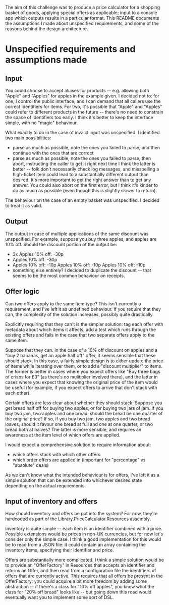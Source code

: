 The aim of this challenge was to produce a price calculator for a shopping basket of goods, applying special offers as applicable; input to a console app which outputs results in a particular format. This README documents the assumptions I made about unspecified requirements, and some of the reasons behind the design architecture.

# Unspecified requirements and assumptions made

## Input

You could choose to accept aliases for products -- e.g. allowing both "Apple" and "Apples" for apples in the example given. I decided not to: for one, I control the public interface, and I can demand that all callers use the correct identifiers for items. For two, it's possible that "Apple" and "Apples" could refer to different products in the future -- there's no need to constrain the space of identifiers too early. I think it's better to keep the interface simple, with no "magic" behaviour.

What exactly to do in the case of invalid input was unspecified. I identified two main possibilities: 
* parse as much as possible, note the ones you failed to parse, and then continue with the ones that are correct
* parse as much as possible, note the ones you failed to parse, then abort, instructing the caller to get it right next time
I think the latter is better -- folk don't necessarily check log messages, and misspelling a high-ticket item could lead to a substantially different output than desired. It's more important to get the right answer than to get any answer. You could also abort on the first error, but I think it's kinder to do as much as possible (even though this is slightly slower to return).

The behaviour on the case of an empty basket was unspecified. I decided to treat it as valid.

## Output

The output in case of multiple applications of the same discount was unspecified. For example, suppose you buy three apples, and apples are 10% off. Should the discount portion of the output be:
* 3x Apples 10% off: -30p
* Apples 10% off: -30p
* Apples 10% off: -10p
  Apples 10% off: -10p
  Apples 10% off: -10p
* something else entirely?
I decided to duplicate the discount -- that seems to be the most common behaviour on receipts.

## Offer logic

Can two offers apply to the same item type? This isn't currently a requirement, and I've left it as undefined behaviour. If you require that they can, the complexity of the solution increases, possibly quite drastically.

Explicitly requiring that they can't is the simpler solution: tag each offer with metadata about which items it affects, add a test which runs through the existing offers and fails in the case that two separate offers apply to the same item.

Suppose that they can. In the case of a 10% off discount on apples and a "buy 2 bananas, get an apple half off" offer, it seems sensible that these should stack. In this case, a fairly simple design is to either update the price of items while iterating over them, or to add a "discount multiplier" to items. The former is better in cases where you expect offers like "Buy three bags of crisps for £3" (as there's no mulitiplier involved there), and the latter in cases where you expect that knowing the original price of the item would be useful (for example, if you expect offers to arrive that don't stack with each other).

Certain offers are less clear about whether they should stack. Suppose you get bread half off for buying two apples, or for buying two jars of jam. If you buy two jam, two apples and one bread, should the bread be one quarter of the original price? If so, if you buy two jam, two apples and two bread loaves, should it favour one bread at full and one at one quarter, or two bread both at halves? The latter is more sensible, and requires an awareness at the item level of which offers are applied.

I would expect a comprehensive solution to require information about:
* which offers stack with which other offers
* which order offers are applied in (important for "percentage" vs "absolute" deals)

As we can't know what the intended behaviour is for offers, I've left it as a simple solution that can be extended into whichever desired state depending on the actual requirements.

## Input of inventory and offers

How should inventory and offers be put into the system? For now, they're hardcoded as part of the Library.PriceCalculator.Resources assembly.

Inventory is quite simple -- each item is an identifier combined with a price. Possible extensions would be prices in non-UK currencies, but for now let's consider only the simple case. I think a good implementation for this would be to read from a JSON file: it could contain an array containing the inventory items, specifying their identifier and price.

Offers are substantially more complicated. I think a simple solution would be to provide an "OfferFactory" in Resources that accepts an identifier and returns an Offer, and then read from a configuration file the identifiers of offers that are currently active. This requires that all offers be present in the OfferFactory: you could acquire a bit more freedom by adding some abstraction -- if there's a class for "10% off apples", you know what the class for "20% off bread" looks like -- but going down this road would eventually want you to implement some sort of DSL. 

